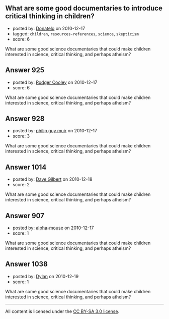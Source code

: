 ## What are some good documentaries to introduce critical thinking in children?

- posted by: [Donatelo](https://stackexchange.com/users/-1/196-donatelo) on 2010-12-17
- tagged: `children`, `resources-references`, `science`, `skepticism`
- score: 6

What are some good science documentaries that could make children interested in science, critical thinking, and perhaps atheism?


## Answer 925

- posted by: [Rodger Cooley](https://stackexchange.com/users/-1/58-rodger-cooley) on 2010-12-17
- score: 6

What are some good science documentaries that could make children interested in science, critical thinking, and perhaps atheism?


## Answer 928

- posted by: [philip guy muir](https://stackexchange.com/users/-1/182-philip-guy-muir) on 2010-12-17
- score: 3

What are some good science documentaries that could make children interested in science, critical thinking, and perhaps atheism?


## Answer 1014

- posted by: [Dave Gilbert](https://stackexchange.com/users/-1/238-dave-gilbert) on 2010-12-18
- score: 2

What are some good science documentaries that could make children interested in science, critical thinking, and perhaps atheism?


## Answer 907

- posted by: [alpha-mouse](https://stackexchange.com/users/-1/231-alpha-mouse) on 2010-12-17
- score: 1

What are some good science documentaries that could make children interested in science, critical thinking, and perhaps atheism?


## Answer 1038

- posted by: [Dylan](https://stackexchange.com/users/-1/109-dylan) on 2010-12-19
- score: 1

What are some good science documentaries that could make children interested in science, critical thinking, and perhaps atheism?



---

All content is licensed under the [CC BY-SA 3.0 license](https://creativecommons.org/licenses/by-sa/3.0/).
